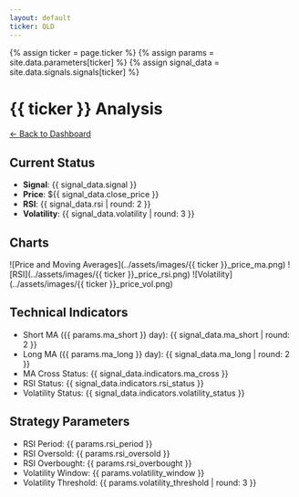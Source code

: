 ```yaml
---
layout: default
ticker: QLD
---
```


{% assign ticker = page.ticker %}
{% assign params = site.data.parameters[ticker] %}
{% assign signal_data = site.data.signals.signals[ticker] %}

# {{ ticker }} Analysis

[← Back to Dashboard](../index.html)

## Current Status
- **Signal**: {{ signal_data.signal }}
- **Price**: ${{ signal_data.close_price }}
- **RSI**: {{ signal_data.rsi | round: 2 }}
- **Volatility**: {{ signal_data.volatility | round: 3 }}

## Charts
![Price and Moving Averages](../assets/images/{{ ticker }}_price_ma.png)
![RSI](../assets/images/{{ ticker }}_price_rsi.png)
![Volatility](../assets/images/{{ ticker }}_price_vol.png)

## Technical Indicators
- Short MA ({{ params.ma_short }} day): {{ signal_data.ma_short | round: 2 }}
- Long MA ({{ params.ma_long }} day): {{ signal_data.ma_long | round: 2 }}
- MA Cross Status: {{ signal_data.indicators.ma_cross }}
- RSI Status: {{ signal_data.indicators.rsi_status }}
- Volatility Status: {{ signal_data.indicators.volatility_status }}

## Strategy Parameters
- RSI Period: {{ params.rsi_period }}
- RSI Oversold: {{ params.rsi_oversold }}
- RSI Overbought: {{ params.rsi_overbought }}
- Volatility Window: {{ params.volatility_window }}
- Volatility Threshold: {{ params.volatility_threshold | round: 3 }}